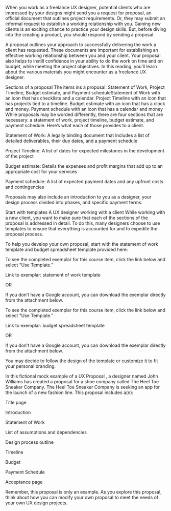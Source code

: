 When you work as a freelance UX designer, potential clients who are impressed by your designs might send you a request for proposal, an official document that outlines project requirements. Or, they may submit an informal request to establish a working relationship with you. Gaining new clients is an exciting chance to practice your design skills. But, before diving into the creating a product, you should respond by sending a proposal. 

A proposal outlines your approach to successfully delivering the work a client has requested. These documents are important for establishing an effective working relationship between you and your client. Your proposal also helps to instill confidence in your ability to do the work on time and on budget, while meeting the project objectives. In this reading, you’ll learn about the various materials you might encounter as a freelance UX designer. 

Sections of a proposal
The items ins a proposal: Statement of Work, Project Timeline, Budget estimate, and Payment scheduleStatement of Work with an icon that has checklists and a calendar.
Project Timeline with an icon that has projects tied to a timeline.
Budget estimate with an icon that has a clock and money. 
Payment schedule with an icon that has a calendar and money
While proposals may be worded differently, there are four sections that are necessary: a statement of work, project timeline, budget estimate, and payment schedule. Here’s what each of those provides to a client.

Statement of Work: A legally binding document that includes a list of detailed deliverables, their due dates, and a payment schedule

Project Timeline: A list of dates for expected milestones in the development of the project 

Budget estimate: Details the expenses and profit margins that add up to an appropriate cost for your services 

Payment schedule: A list of expected payment dates and any upfront costs and contingencies

Proposals may also include an introduction to you as a designer, your design process divided into phases, and specific payment terms. 

Start with templates
A UX designer working with a client
While working with a new client, you want to make sure that each of the sections of the proposal is addressed in detail. To do this, many designers choose to use templates to ensure that everything is accounted for and to expedite the proposal process.  

To help you develop your own proposal, start with the statement of work template and budget spreadsheet template provided here:

To see the completed exemplar for this course item, click the link below and select “Use Template.” 

Link to exemplar: 
statement of work template

OR 

If you don’t have a Google account, you can download the exemplar directly from the attachment below.

To see the completed exemplar for this course item, click the link below and select “Use Template.” 


Link to exemplar: 
budget spreadsheet template

OR 

If you don’t have a Google account, you can download the exemplar directly from the attachment below.


You may decide to follow the design of the template or customize it to fit your personal branding. 

In this fictional mock example of a 
UX Proposal
, a designer named John Williams has created a proposal for a shoe company called The Heel Toe Sneaker Company. The Heel Toe Sneaker Company is seeking an app for the launch of a new fashion line. This proposal  includes a(n):

Title page

Introduction 

Statement of Work 

List of assumptions and dependencies

Design process outline

Timeline

Budget

Payment Schedule

Acceptance page

Remember, this proposal is only an example. As you explore this proposal, think about how you can modify your own proposal to meet the needs of your own UX design projects.

